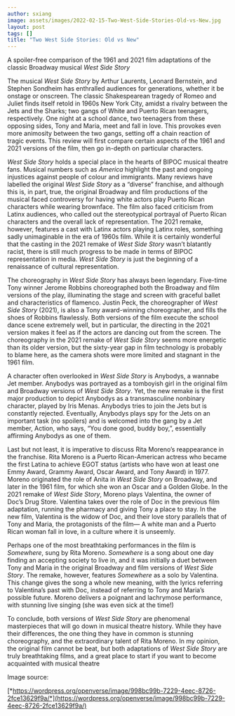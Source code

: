 ```yaml
---
author: sxiang
image: assets/images/2022-02-15-Two-West-Side-Stories-Old-vs-New.jpg
layout: post
tags: []
title: "Two West Side Stories: Old vs New"
---
```


A spoiler-free comparison of the 1961 and 2021 film adaptations of the
classic Broadway musical *West Side Story*

The musical *West Side Story* by Arthur Laurents, Leonard Bernstein, and
Stephen Sondheim has enthralled audiences for generations, whether it be
onstage or onscreen. The classic Shakespearean tragedy of Romeo and
Juliet finds itself retold in 1960s New York City, amidst a rivalry
between the Jets and the Sharks; two gangs of White and Puerto Rican
teenagers, respectively. One night at a school dance, two teenagers from
these opposing sides, Tony and Maria, meet and fall in love. This
provokes even more animosity between the two gangs, setting off a chain
reaction of tragic events. This review will first compare certain
aspects of the 1961 and 2021 versions of the film, then go in-depth on
particular characters.

*West Side Story* holds a special place in the hearts of BIPOC musical
theatre fans. Musical numbers such as *America* highlight the past and
ongoing injustices against people of colour and immigrants. Many reviews
have labelled the original *West Side Story* as a “diverse” franchise,
and although this is, in part, true, the original Broadway and film
productions of the musical faced controversy for having white actors
play Puerto Rican characters while wearing brownface. The film also
faced criticism from Latinx audiences, who called out the stereotypical
portrayal of Puerto Rican characters and the overall lack of
representation. The 2021 remake, however, features a cast with Latinx
actors playing Latinx roles, something sadly unimaginable in the era of
1960s film. While it is certainly wonderful that the casting in the 2021
remake of *West Side Story* wasn’t blatantly racist, there is still much
progress to be made in terms of BIPOC representation in media. *West
Side Story* is just the beginning of a renaissance of cultural
representation.

The choreography in *West Side Story* has always been legendary.
Five-time Tony winner Jerome Robbins choreographed both the Broadway and
film versions of the play, illuminating the stage and screen with
graceful ballet and characteristics of flamenco. Justin Peck, the
choreographer of *West Side Story* (2021), is also a Tony award-winning
choreographer, and fills the shoes of Robbins flawlessly. Both versions
of the film execute the school dance scene extremely well, but in
particular, the directing in the 2021 version makes it feel as if the
actors are dancing out from the screen. The choreography in the 2021
remake of *West Side Story* seems more energetic than its older version,
but the sixty-year gap in film technology is probably to blame here, as
the camera shots were more limited and stagnant in the 1961 film.

A character often overlooked in *West Side Story* is Anybodys, a wannabe
Jet member. Anybodys was portrayed as a tomboyish girl in the original
film and Broadway versions of *West Side Story*. Yet, the new remake is
the first major production to depict Anybodys as a transmasculine
nonbinary character, played by Iris Menas. Anybodys tries to join the
Jets but is constantly rejected. Eventually, Anybodys plays spy for the
Jets on an important task (no spoilers) and is welcomed into the gang by
a Jet member, Action, who says, “You done good, buddy boy,”, essentially
affirming Anybodys as one of them.

Last but not least, it is imperative to discuss Rita Moreno’s
reappearance in the franchise. Rita Moreno is a Puerto Rican-American
actress who became the first Latina to achieve EGOT status (artists who
have won at least one Emmy Award, Grammy Award, Oscar Award, and Tony
Award) in 1977. Moreno originated the role of Anita in *West Side Story*
on Broadway, and later in the 1961 film, for which she won an Oscar and
a Golden Globe. In the 2021 remake of *West Side Story*, Moreno plays
Valentina, the owner of Doc’s Drug Store. Valentina takes over the role
of Doc in the previous film adaptation, running the pharmacy and giving
Tony a place to stay. In the new film, Valentina is the widow of Doc,
and their love story parallels that of Tony and Maria, the protagonists
of the film— A white man and a Puerto Rican woman fall in love, in a
culture where it is unseemly.

Perhaps one of the most breathtaking performances in the film is
*Somewhere*, sung by Rita Moreno. *Somewhere* is a song about one day
finding an accepting society to live in, and it was initially a duet
between Tony and Maria in the original Broadway and film versions of
*West Side Story*. The remake, however, features *Somewhere* as a solo
by Valentina. This change gives the song a whole new meaning, with the
lyrics referring to Valentina’s past with Doc, instead of referring to
Tony and Maria’s possible future. Moreno delivers a poignant and
lachrymose performance, with stunning live singing (she was even sick at
the time!)

To conclude, both versions of *West Side Story* are phenomenal
masterpieces that will go down in musical theatre history. While they
have their differences, the one thing they have in common is stunning
choreography, and the extraordinary talent of Rita Moreno. In my
opinion, the original film cannot be beat, but both adaptations of *West
Side Story* are truly breathtaking films, and a great place to start if
you want to become acquainted with musical theatre

Image source:

[*https://wordpress.org/openverse/image/998bc99b-7229-4eec-8726-2fce13629f9a/*](https://wordpress.org/openverse/image/998bc99b-7229-4eec-8726-2fce13629f9a/)